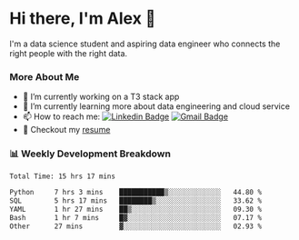 # Hi there, I'm Alex  👋

I'm a data science student and aspiring data engineer who connects the right people with the right data. 

### More About Me

- 🔭 I’m currently working on a T3 stack app
- 🌱 I’m currently learning more about data engineering and cloud service
- 📫 How to reach me: [![Linkedin Badge](https://img.shields.io/badge/Alex%20Chen-blue?style=flat&logo=linkedin&labelColor=blue&link=https://www.linkedin.com/in/alex-chen-112523chen)](https://www.linkedin.com/in/alex-chen-112523chen/) [![Gmail Badge](https://img.shields.io/badge/-Alex%20Chen-c14438?style=flat&logo=Gmail&logoColor=white&link=mailto:itsalexchen@gmail.com)](mailto:itsalexchen@gmail.com)
- 📝 Checkout my [resume](https://112523chen.vercel.app/AlexChenResume.pdf)


### 📊 Weekly Development Breakdown
<!--START_SECTION:waka-->

```txt
Total Time: 15 hrs 17 mins

Python     7 hrs 3 mins    ███████████▒░░░░░░░░░░░░░   44.80 %
SQL        5 hrs 17 mins   ████████▒░░░░░░░░░░░░░░░░   33.62 %
YAML       1 hr 27 mins    ██▒░░░░░░░░░░░░░░░░░░░░░░   09.30 %
Bash       1 hr 7 mins     █▓░░░░░░░░░░░░░░░░░░░░░░░   07.17 %
Other      27 mins         ▓░░░░░░░░░░░░░░░░░░░░░░░░   02.93 %
```

<!--END_SECTION:waka-->
